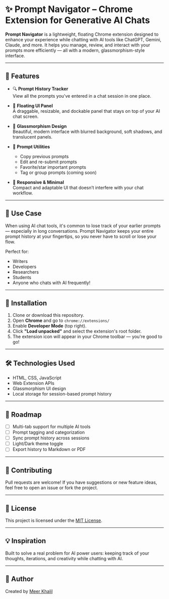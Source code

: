 # ✨ Prompt Navigator – Chrome Extension for Generative AI Chats

**Prompt Navigator** is a lightweight, floating Chrome extension designed to enhance your experience while chatting with AI tools like ChatGPT, Gemini, Claude, and more. It helps you manage, review, and interact with your prompts more efficiently — all with a modern, glassmorphism-style interface.

---

## 🚀 Features

- 🔍 **Prompt History Tracker**  
  View all the prompts you've entered in a chat session in one place.

- 📌 **Floating UI Panel**  
  A draggable, resizable, and dockable panel that stays on top of your AI chat screen.

- 🎨 **Glassmorphism Design**  
  Beautiful, modern interface with blurred background, soft shadows, and translucent panels.

- 🧠 **Prompt Utilities**  
  - Copy previous prompts  
  - Edit and re-submit prompts  
  - Favorite/star important prompts  
  - Tag or group prompts (coming soon)

- 📱 **Responsive & Minimal**  
  Compact and adaptable UI that doesn’t interfere with your chat workflow.

---

## 🧩 Use Case

When using AI chat tools, it's common to lose track of your earlier prompts — especially in long conversations. Prompt Navigator keeps your entire prompt history at your fingertips, so you never have to scroll or lose your flow.

Perfect for:

- Writers
- Developers
- Researchers
- Students
- Anyone who chats with AI frequently!

---

## 🔧 Installation

1. Clone or download this repository.
2. Open **Chrome** and go to `chrome://extensions/`
3. Enable **Developer Mode** (top right).
4. Click **"Load unpacked"** and select the extension's root folder.
5. The extension icon will appear in your Chrome toolbar — you're good to go!

---

## 🛠️ Technologies Used

- HTML, CSS, JavaScript
- Web Extension APIs
- Glassmorphism UI design
- Local storage for session-based prompt history

---

## 🧭 Roadmap

- [ ] Multi-tab support for multiple AI tools  
- [ ] Prompt tagging and categorization  
- [ ] Sync prompt history across sessions  
- [ ] Light/Dark theme toggle  
- [ ] Export history to Markdown or PDF

---

## 🤝 Contributing

Pull requests are welcome! If you have suggestions or new feature ideas, feel free to open an issue or fork the project.

---

## 📄 License

This project is licensed under the [MIT License](LICENSE).

---

## 💡 Inspiration

Built to solve a real problem for AI power users: keeping track of your thoughts, iterations, and creativity while chatting with AI.

---

## 🙌 Author

Created by [Meer Khalil](https://github.com/khalildev)

